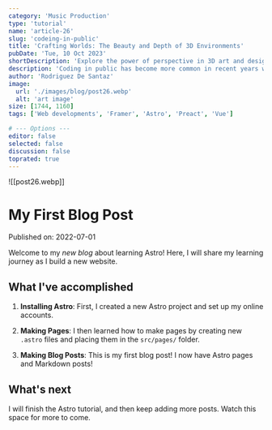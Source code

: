 ```yaml
---
category: 'Music Production'
type: 'tutorial'
name: 'article-26'
slug: 'codeing-in-public'
title: 'Crafting Worlds: The Beauty and Depth of 3D Environments'
pubDate: 'Tue, 10 Oct 2023'
shortDescription: 'Explore the power of perspective in 3D art and design to create depth, dimension, and realism in your visuals.'
description: 'Coding in public has become more common in recent years with the rise of social coding platforms like GitHub and the increasing popularity of open source software development. However, coding in public can present a unique set of challenges for developers who are used to working in private settings. In this article, we will explore the top 10 new challenges that developers may face when coding in public, such as managing feedback from the community, dealing with public scrutiny and criticism, maintaining professionalism and integrity, and balancing productivity with engagement in public forums. This article aims to provide helpful tips and strategies for developers who want to code in public effectively while still maintaining their sanity and productivity.'
author: 'Rodriguez De Santaz'
image:
  url: './images/blog/post26.webp'
  alt: 'art image'
size: [1744, 1160]
tags: ['Web developments', 'Framer', 'Astro', 'Preact', 'Vue']

# --- Options ---
editor: false
selected: false
discussion: false
toprated: true
---
```


![[post26.webp]]

# My First Blog Post

Published on: 2022-07-01

Welcome to my _new blog_ about learning Astro! Here, I will share my learning journey as I build a new website.

## What I've accomplished

1. **Installing Astro**: First, I created a new Astro project and set up my online accounts.

2. **Making Pages**: I then learned how to make pages by creating new `.astro` files and placing them in the `src/pages/` folder.

3. **Making Blog Posts**: This is my first blog post! I now have Astro pages and Markdown posts!

## What's next

I will finish the Astro tutorial, and then keep adding more posts. Watch this space for more to come.

